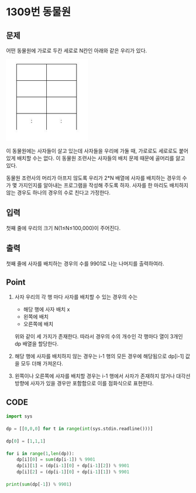 # 1309번 동물원



## 문제

어떤 동물원에 가로로 두칸 세로로 N칸인 아래와 같은 우리가 있다.

![img](1309.assets/dnfl.JPG)

이 동물원에는 사자들이 살고 있는데 사자들을 우리에 가둘 때, 가로로도 세로로도 붙어 있게 배치할 수는 없다. 이 동물원 조련사는 사자들의 배치 문제 때문에 골머리를 앓고 있다.

동물원 조련사의 머리가 아프지 않도록 우리가 2*N 배열에 사자를 배치하는 경우의 수가 몇 가지인지를 알아내는 프로그램을 작성해 주도록 하자. 사자를 한 마리도 배치하지 않는 경우도 하나의 경우의 수로 친다고 가정한다.



## 입력

첫째 줄에 우리의 크기 N(1≤N≤100,000)이 주어진다.



## 출력

첫째 줄에 사자를 배치하는 경우의 수를 9901로 나눈 나머지를 출력하여라.



## Point



1. 사자 우리의 각 행 마다 사자를 배치할 수 있는 경우의 수는

   -  해당 행에 사자 배치 x
   - 왼쪽에 배치
   - 오른쪽에 배치

   위와 같이 세 가지가 존재한다. 따라서 경우의 수의 개수인 각 행마다 열이 3개인 dp 배열을 할당한다.

1. 해당 행에 사자를 배치하지 않는 경우는 i-1 행의 모든 경우에 해당됨으로 dp[i-1] 값을 모두 더해 가져온다.

1. 왼쪽이나 오른쪽에 사자를 배치할 경우는 i-1 행에서 사자가 존재하지 않거나 대각선 방향에 사자가 있을 경우만 포함함으로 이를 점화식으로 표현한다.



## CODE



```python
import sys

dp = [[0,0,0] for t in range(int(sys.stdin.readline()))]

dp[0] = [1,1,1]

for i in range(1,len(dp)):
    dp[i][0] = sum(dp[i-1]) % 9901
    dp[i][1] = (dp[i-1][0] + dp[i-1][2]) % 9901
    dp[i][2] = (dp[i-1][0] + dp[i-1][1]) % 9901

print(sum(dp[-1]) % 9901)
```

